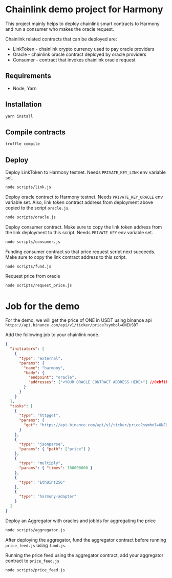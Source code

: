 # Chainlink demo project for Harmony

This project mainly helps to deploy chainlink smart contracts to Harmony and run a consumer who makes the oracle request.

Chainlink related contracts that can be deployed are:

- LinkToken - chainlink crypto currency used to pay oracle providers
- Oracle - chainlink oracle contract deployed by oracle providers
- Consumer - contract that invokes chainlink oracle request

## Requirements

- Node, Yarn

## Installation

```bash
yarn install
```

## Compile contracts

```bash
truffle compile
```

## Deploy

Deploy LinkToken to Harmony testnet. Needs `PRIVATE_KEY_LINK` env variable set.

```bash
node scripts/link.js
```

Deploy oracle contract to Harmony testnet. Needs `PRIVATE_KEY_ORACLE` env variable set. Also, link token contract address from deployment above copied to the script `oracle.js`.

```bash
node scripts/oracle.js
```

Deploy consumer contract. Make sure to copy the link token address from the link deployment to this script. Needs `PRIVATE_KEY` env variable set.

```bash
node scripts/consumer.js
```

Funding consumer contract so that price request script next succeeds. Make sure to copy the link contract address to this script.

```bash
node scripts/fund.js
```

Request price from oracle

```bash
node scripts/request_price.js
```

# Job for the demo

For the demo, we will get the price of ONE in USDT using binance api `https://api.binance.com/api/v1/ticker/price?symbol=ONEUSDT`

Add the following job to your chainlink node.

```json
{
  "initiators": [
    {
      "type": "external",
      "params": {
        "name": "harmony",
        "body": {
          "endpoint": "oracle",
          "addresses": ["<YOUR ORACLE CONTRACT ADDRESS HERE>"] //0xbf1b34c593cd18389e0e6d02475f7ca065140a3f
        }
      }
    }
  ],
  "tasks": [
    {
      "type": "httpget",
      "params": {
        "get": "https://api.binance.com/api/v1/ticker/price?symbol=ONEUSDT"
      }
    },
    {
      "type": "jsonparse",
      "params": { "path": ["price"] }
    },
    {
      "type": "multiply",
      "params": { "times": 100000000 }
    },
    {
      "type": "EthUint256"
    },
    {
      "type": "harmony-adapter"
    }
  ]
}
```

Deploy an Aggregator with oracles and jobIds for aggregating the price

```bash
node scripts/aggregator.js
```

After deploying the aggregator, fund the aggregator contract before running `price_feed.js` using `fund.js`.

Running the price feed using the aggregator contract, add your aggregator contract to `price_feed.js`

```bash
node scripts/price_feed.js
```
